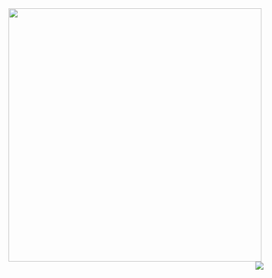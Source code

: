 <img align="left" height="500" src="https://media.discordapp.net/attachments/1064573636578656336/1075516274840449094/ReadyPlayerMe-Avatar_9_1.png"  />

###

<img align="right" src="https://visitor-badge.laobi.icu/badge?page_id=l3.l3&left_color=darkgreen&right_color=mediumseagreen&left_text=Visitors"  />

###

